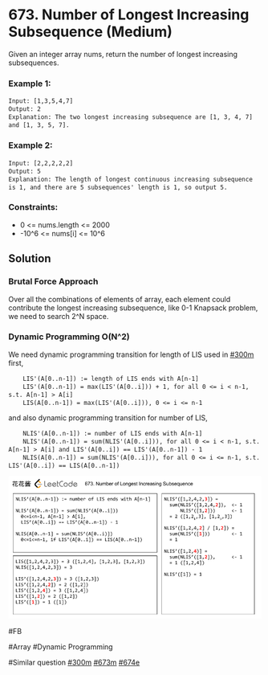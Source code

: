 # 673. Number of Longest Increasing Subsequence (Medium)

Given an integer array nums, return the number of longest increasing subsequences.

### Example 1:

```
Input: [1,3,5,4,7]
Output: 2
Explanation: The two longest increasing subsequence are [1, 3, 4, 7] and [1, 3, 5, 7].
```

### Example 2:

```
Input: [2,2,2,2,2]
Output: 5
Explanation: The length of longest continuous increasing subsequence is 1, and there are 5 subsequences' length is 1, so output 5.
```

### Constraints:

- 0 <= nums.length <= 2000
- -10^6 <= nums[i] <= 10^6

## Solution

### Brutal Force Approach

Over all the combinations of elements of array, each element could contribute the longest increasing subsequence, like 0-1 Knapsack problem, we need to search 2^N space.

### Dynamic Programming O(N^2)

We need dynamic programming transition for length of LIS used in [#300m](../p300m/README.md) first,

```
    LIS'(A[0..n-1]) := length of LIS ends with A[n-1]
    LIS'(A[0..n-1]) = max(LIS'(A[0..i])) + 1, for all 0 <= i < n-1, s.t. A[n-1] > A[i]
    LIS(A[0..n-1]) = max(LIS'(A[0..i])), 0 <= i <= n-1
```

and also dynamic programming transition for number of LIS,

```
    NLIS'(A[0..n-1]) := number of LIS ends with A[n-1]
    NLIS'(A[0..n-1]) = sum(NLIS'(A[0..i])), for all 0 <= i < n-1, s.t. A[n-1] > A[i] and LIS'(A[0..i]) == LIS'(A[0..n-1]) - 1
    NLIS(A[0..n-1]) = sum(NLIS'(A[0..i])), for all 0 <= i <= n-1, s.t. LIS'(A[0..i]) == LIS(A[0..n-1])
```

![Example](number_of_lis.png)

#FB

#Array #Dynamic Programming

#Similar question [#300m](../p300m/README.md) [#673m](../p673m/README.md) [#674e](../p674e/README.md)
